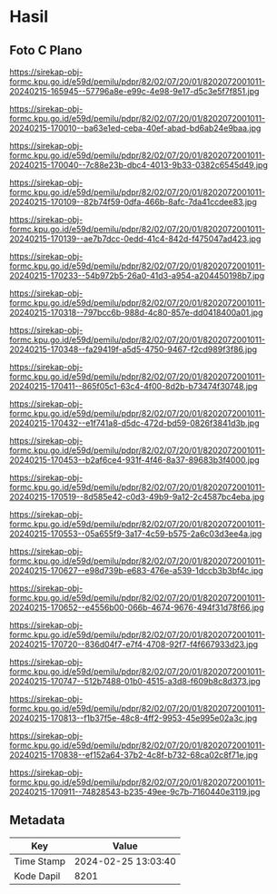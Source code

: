 # Hasil

## Foto C Plano

https://sirekap-obj-formc.kpu.go.id/e59d/pemilu/pdpr/82/02/07/20/01/8202072001011-20240215-165945--57796a8e-e99c-4e98-9e17-d5c3e5f7f851.jpg

https://sirekap-obj-formc.kpu.go.id/e59d/pemilu/pdpr/82/02/07/20/01/8202072001011-20240215-170010--ba63e1ed-ceba-40ef-abad-bd6ab24e9baa.jpg

https://sirekap-obj-formc.kpu.go.id/e59d/pemilu/pdpr/82/02/07/20/01/8202072001011-20240215-170040--7c88e23b-dbc4-4013-9b33-0382c6545d49.jpg

https://sirekap-obj-formc.kpu.go.id/e59d/pemilu/pdpr/82/02/07/20/01/8202072001011-20240215-170109--82b74f59-0dfa-466b-8afc-7da41ccdee83.jpg

https://sirekap-obj-formc.kpu.go.id/e59d/pemilu/pdpr/82/02/07/20/01/8202072001011-20240215-170139--ae7b7dcc-0edd-41c4-842d-f475047ad423.jpg

https://sirekap-obj-formc.kpu.go.id/e59d/pemilu/pdpr/82/02/07/20/01/8202072001011-20240215-170233--54b972b5-26a0-41d3-a954-a204450198b7.jpg

https://sirekap-obj-formc.kpu.go.id/e59d/pemilu/pdpr/82/02/07/20/01/8202072001011-20240215-170318--797bcc6b-988d-4c80-857e-dd0418400a01.jpg

https://sirekap-obj-formc.kpu.go.id/e59d/pemilu/pdpr/82/02/07/20/01/8202072001011-20240215-170348--fa29419f-a5d5-4750-9467-f2cd989f3f86.jpg

https://sirekap-obj-formc.kpu.go.id/e59d/pemilu/pdpr/82/02/07/20/01/8202072001011-20240215-170411--865f05c1-63c4-4f00-8d2b-b73474f30748.jpg

https://sirekap-obj-formc.kpu.go.id/e59d/pemilu/pdpr/82/02/07/20/01/8202072001011-20240215-170432--e1f741a8-d5dc-472d-bd59-0826f3841d3b.jpg

https://sirekap-obj-formc.kpu.go.id/e59d/pemilu/pdpr/82/02/07/20/01/8202072001011-20240215-170453--b2af6ce4-931f-4f46-8a37-89683b3f4000.jpg

https://sirekap-obj-formc.kpu.go.id/e59d/pemilu/pdpr/82/02/07/20/01/8202072001011-20240215-170519--8d585e42-c0d3-49b9-9a12-2c4587bc4eba.jpg

https://sirekap-obj-formc.kpu.go.id/e59d/pemilu/pdpr/82/02/07/20/01/8202072001011-20240215-170553--05a655f9-3a17-4c59-b575-2a6c03d3ee4a.jpg

https://sirekap-obj-formc.kpu.go.id/e59d/pemilu/pdpr/82/02/07/20/01/8202072001011-20240215-170627--e98d739b-e683-476e-a539-1dccb3b3bf4c.jpg

https://sirekap-obj-formc.kpu.go.id/e59d/pemilu/pdpr/82/02/07/20/01/8202072001011-20240215-170652--e4556b00-066b-4674-9676-494f31d78f66.jpg

https://sirekap-obj-formc.kpu.go.id/e59d/pemilu/pdpr/82/02/07/20/01/8202072001011-20240215-170720--836d04f7-e7f4-4708-92f7-f4f667933d23.jpg

https://sirekap-obj-formc.kpu.go.id/e59d/pemilu/pdpr/82/02/07/20/01/8202072001011-20240215-170747--512b7488-01b0-4515-a3d8-f609b8c8d373.jpg

https://sirekap-obj-formc.kpu.go.id/e59d/pemilu/pdpr/82/02/07/20/01/8202072001011-20240215-170813--f1b37f5e-48c8-4ff2-9953-45e995e02a3c.jpg

https://sirekap-obj-formc.kpu.go.id/e59d/pemilu/pdpr/82/02/07/20/01/8202072001011-20240215-170838--ef152a64-37b2-4c8f-b732-68ca02c8f71e.jpg

https://sirekap-obj-formc.kpu.go.id/e59d/pemilu/pdpr/82/02/07/20/01/8202072001011-20240215-170911--74828543-b235-49ee-9c7b-7160440e3119.jpg


## Metadata

| Key        | Value               |
| ---------- | ------------------- |
| Time Stamp | 2024-02-25 13:03:40 |
| Kode Dapil | 8201                |



